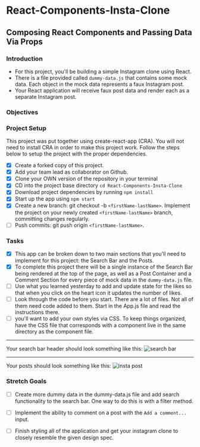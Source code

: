 # React-Components-Insta-Clone

## Composing React Components and Passing Data Via Props

### **Introduction**

- For this project, you'll be building a simple Instagram clone using React.
- There is a file provided called `dummy-data.js` that contains some mock data. Each object in the mock data represents a faux Instagram post.
- Your React application will receive faux post data and render each as a separate Instagram post.

### **Objectives**

### **Project Setup**

This project was put together using create-react-app (CRA). You will not need to install CRA in order to make this project work. Follow the steps below to setup the project with the proper dependencies.

- [x]  Create a forked copy of this project.
- [x]  Add your team lead as collaborator on Github.
- [x]  Clone your OWN version of the repository in your terminal
- [x]  CD into the project base directory `cd React-Components-Insta-Clone`
- [x]  Download project dependencies by running `npm install`
- [x]  Start up the app using `npm start`
- [x]  Create a new branch: git checkout -b `<firstName-lastName>`. Implement the project on your newly created `<firstName-lastName>` branch, committing changes regularly.
- [ ]  Push commits: git push origin `<firstName-lastName>`.

### **Tasks**

- [x]  This app can be broken down to two main sections that you'll need to implement for this project: the Search Bar and the Posts.
- [x]  To complete this project there will be a single instance of the Search Bar being rendered at the top of the page, as well as a Post Container and a Comment Section for every piece of mock data in the `dummy-data.js` file.
- [ ]  Use what you learned yesterday to add and update state for the likes so that when you click on the heart icon it updates the number of likes.
- [ ]  Look through the code before you start. There are a lot of files. Not all of them need code added to them. 
Start in the App.js file and read the instructions there. 
- [ ]  you'll want to add your own styles via CSS. To keep things organized, have the CSS file that corresponds with a component live in the same directory as the component file.

---

Your search bar header should look something like this:
![search bar](/assets/ig_search_bar.png)

---

Your posts should look something like this:
![insta post](/assets/ig_post.png)


### Stretch Goals

- [ ]  Create more dummy data in the dummy-data.js file and add search functionality to the search bar. One way to do this is with a filter method.
- [ ]  Implement the ability to comment on a post with the `Add a comment...` input.
- [ ]  Finish styling all of the application and get your instagram clone to closely resemble the given design spec.



